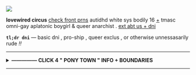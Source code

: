 ![](https://i.postimg.cc/LsDxmrHq/banner.png)

__lovewired circus__ [check front prns](https://pluralkit.xyz/f/pnysa) autidhd white sys bodily 16 [+](https://pronouns.cc/@malewife) tmasc omni-gay aplatonic boygirl & queer anarchist . [ext abt us + dni](https://bundlrs.cc/artists)

**`tl;dr dni`** — basic dni , pro-ship , queer exclus , or otherwise unnessasarily rude *!!*

---

<details>
<summary> <b>————— CLICK 4 " PONY TOWN " INFO + BOUNDARIES </b> </summary>
<br>

hi we just like sitting and observing and getting our play time up for shits and giggles . generally dni if we don't know you + we don't share interests ; unless ur a sys / sourcemate , we'd probably be fine with interacting but we're socially awkward + anxious .

we're usually off tab doing something else .. or afk on our switch or smth .. whisper if u want us to see your message 4 sure ( if we have you friended dw we always check our personal chatlog , mainly 4 randos ! )

don't cuddle or hide unless c+h in name ; friends are okay 2 c+h regardless :3 we're going to ignore you if you have looking for rp on and we don't know you ; personal comfort , we don't rp & it makes us uncomfortable .

if you copy any of our skins we will hunt you for sport 😁 inspo ok to a certain degree ?? we hide freely , if u mildly annoy us u will be hidden ; like if u boop us repeatedly or purposely try to cover us .

we're always somewhere around the heart lake , southwest of the library , if u wanna find us ! *occasionally* at the library or our island .

**dumb discourse stuff :** shut up about touch triggers and touch discomforts go outside and recongnize people have boundaries ( as an autistic person uncomfortable with random touch in any context , including social games we play )

</details>

---
